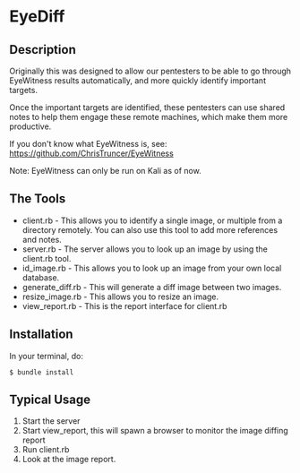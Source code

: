 # EyeDiff

## Description

Originally this was designed to allow our pentesters to be able to go through EyeWitness
results automatically, and more quickly identify important targets.

Once the important targets are identified, these pentesters can use shared notes to help
them engage these remote machines, which make them more productive.

If you don't know what EyeWitness is, see:
https://github.com/ChrisTruncer/EyeWitness

Note: EyeWitness can only be run on Kali as of now.

## The Tools

* client.rb - This allows you to identify a single image, or multiple from a directory remotely.
              You can also use this tool to add more references and notes.
* server.rb - The server allows you to look up an image by using the client.rb tool.
* id_image.rb - This allows you to look up an image from your own local database.
* generate_diff.rb - This will generate a diff image between two images.
* resize_image.rb - This allows you to resize an image.
* view_report.rb - This is the report interface for client.rb


## Installation

In your terminal, do:

```
$ bundle install
```

## Typical Usage

1. Start the server
2. Start view_report, this will spawn a browser to monitor the image diffing report
3. Run client.rb
4. Look at the image report.
